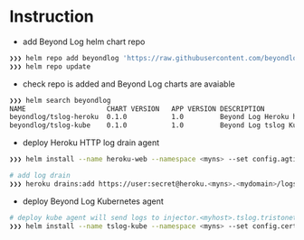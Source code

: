 # Instruction


* add Beyond Log helm chart repo

```sh
❯❯❯ helm repo add beyondlog 'https://raw.githubusercontent.com/beyondlog/helm-repo/master/'
❯❯❯ helm repo update
```

* check repo is added and Beyond Log charts are avaiable
```sh
❯❯❯ helm search beyondlog
NAME                  	CHART VERSION	APP VERSION	DESCRIPTION
beyondlog/tslog-heroku	0.1.0        	1.0        	Beyond Log Heroku http log drain agent helm package
beyondlog/tslog-kube  	0.1.0        	1.0        	Beyond Log tslog Kubernetes agent
```

* deploy Heroku HTTP log drain agent

```sh
❯❯❯ helm install --name heroku-web --namespace <myns> --set config.agtid=<id>,config.cert=<cert>,config.server=wss://injector.<domain>/mqtt,config.labels.env=<dev>,config.labels.app=heroku-web,ingress.domain=<mydomain>,heroku.user=user,heroku.passwd=secret beyondlog/tslog-heroku

# add log drain
❯❯❯ heroku drains:add https://user:secret@heroku.<myns>.<mydomain>/logs
```

* deploy Beyond Log Kubernetes agent

```sh
# deploy kube agent will send logs to injector.<myhost>.tslog.tristonetech.com
❯❯❯ helm install --name tslog-kube --namespace <myns> --set config.cert=<cert>,config.server=wss://injector.<myhost>.tslog.tristonetech.com/mqtt,config.labels.env=<myenv> beyondlog/tslog-kube
```